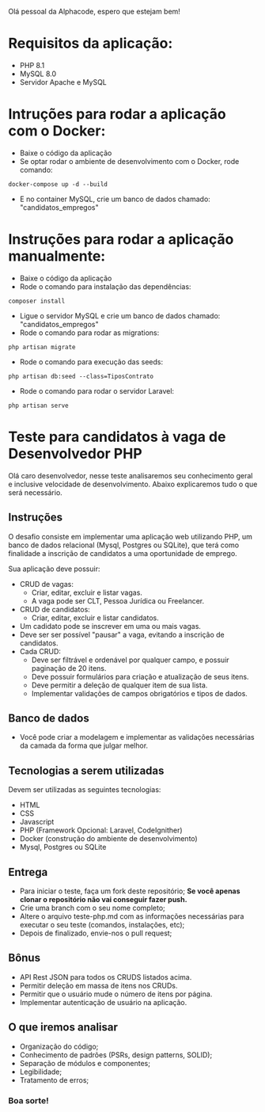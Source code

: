 Olá pessoal da Alphacode, espero que estejam bem!

# Requisitos da aplicação:

* PHP 8.1
* MySQL 8.0
* Servidor Apache e MySQL

# Intruções para rodar a aplicação com o Docker:

* Baixe o código da aplicação
* Se optar rodar o ambiente de desenvolvimento com o Docker, rode comando:

`` docker-compose up -d --build ``

* E no container MySQL, crie um banco de dados chamado: "candidatos_empregos"

# Instruções para rodar a aplicação manualmente:

* Baixe o código da aplicação
* Rode o comando para instalação das dependências:

`` composer install ``

* Ligue o servidor MySQL e crie um banco de dados chamado: "candidatos_empregos"
* Rode o comando para rodar as migrations:

`` php artisan migrate ``

* Rode o comando para execução das seeds:

`` php artisan db:seed --class=TiposContrato ``

* Rode o comando para rodar o servidor Laravel:

`` php artisan serve ``


# Teste para candidatos à vaga de Desenvolvedor PHP

Olá caro desenvolvedor, nesse teste analisaremos seu conhecimento geral e inclusive velocidade de desenvolvimento. Abaixo explicaremos tudo o que será necessário.

## Instruções

O desafio consiste em implementar uma aplicação web utilizando PHP, um banco de dados relacional (Mysql, Postgres ou SQLite), que terá como finalidade a inscrição de candidatos a uma oportunidade de emprego.

Sua aplicação deve possuir:

- CRUD de vagas:
  - Criar, editar, excluir e listar vagas.
  - A vaga pode ser CLT, Pessoa Jurídica ou Freelancer.
- CRUD de candidatos:
  - Criar, editar, excluir e listar candidatos.
- Um cadidato pode se inscrever em uma ou mais vagas.
- Deve ser ser possível "pausar" a vaga, evitando a inscrição de candidatos.
- Cada CRUD:
  - Deve ser filtrável e ordenável por qualquer campo, e possuir paginação de 20 itens.
  - Deve possuir formulários para criação e atualização de seus itens.
  - Deve permitir a deleção de qualquer item de sua lista.
  - Implementar validações de campos obrigatórios e tipos de dados.

## Banco de dados

- Você pode criar a modelagem e implementar as validações necessárias da camada da forma que julgar melhor.

## Tecnologias a serem utilizadas

Devem ser utilizadas as seguintes tecnologias:

- HTML
- CSS
- Javascript
- PHP (Framework Opcional: Laravel, CodeIgnither)
- Docker (construção do ambiente de desenvolvimento)
- Mysql, Postgres ou SQLite

## Entrega

- Para iniciar o teste, faça um fork deste repositório; **Se você apenas clonar o repositório não vai conseguir fazer push.**
- Crie uma branch com o seu nome completo;
- Altere o arquivo teste-php.md com as informações necessárias para executar o seu teste (comandos, instalações, etc);
- Depois de finalizado, envie-nos o pull request;

## Bônus

- API Rest JSON para todos os CRUDS listados acima.
- Permitir deleção em massa de itens nos CRUDs.
- Permitir que o usuário mude o número de itens por página.
- Implementar autenticação de usuário na aplicação.

## O que iremos analisar

- Organização do código;
- Conhecimento de padrões (PSRs, design patterns, SOLID);
- Separação de módulos e componentes;
- Legibilidade;
- Tratamento de erros;

### Boa sorte!
